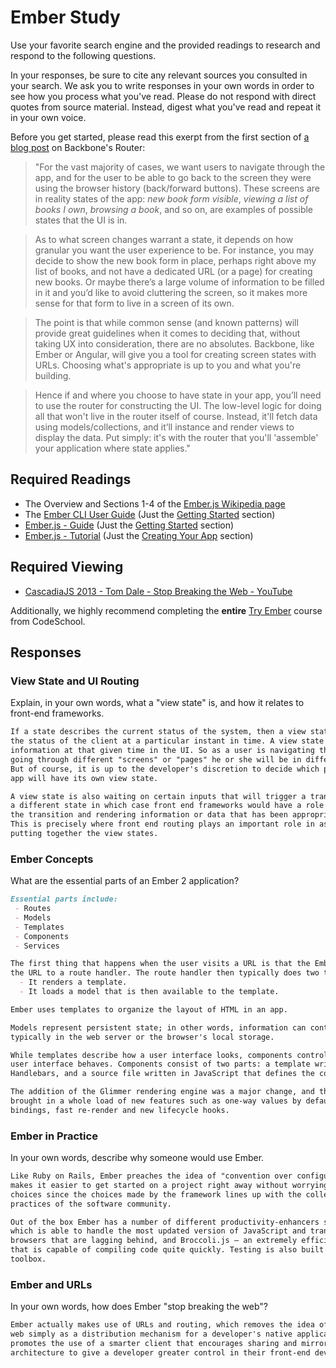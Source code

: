 # Ember Study

Use your favorite search engine and the provided readings to research and
respond to the following questions.

In your responses, be sure to cite any relevant sources you consulted in your
search. We ask you to write responses in your own words in order to see how you
process what you've read. Please do not respond with direct quotes from source
material. Instead, digest what you've read and repeat it in your own voice.

Before you get started, please read this exerpt from the first section of [a
blog post](http://pragmatic-backbone.com/routing-and-controllers) on
    Backbone's Router:

>"For the vast majority of cases, we want users to navigate through the app, and for the user to be able to go back to the screen they were using the browser history (back/forward buttons). These screens are in reality states of the app: *new book form visible*, *viewing a list of books I own*, *browsing a book*, and so on, are examples of possible states that the UI is in.

>As to what screen changes warrant a state, it depends on how granular you want the user experience to be. For instance, you may decide to show the new book form in place, perhaps right above my list of books, and not have a dedicated URL (or a page) for creating new books. Or maybe there’s a large volume of information to be filled in it and you’d like to avoid cluttering the screen, so it makes more sense for that form to live in a screen of its own.

>The point is that while common sense (and known patterns) will provide great guidelines when it comes to deciding that, without taking UX into consideration, there are no absolutes. Backbone, like Ember or Angular, will give you a tool for creating screen states with URLs. Choosing what's appropriate is up to you and what you're building.

>Hence if and where you choose to have state in your app, you’ll need to use the router for constructing the UI. The low-level logic for doing all that won't live in the router itself of course. Instead, it'll fetch data using models/collections, and it’ll instance and render views to display the data. Put simply: it's with the router that you'll 'assemble' your application where state applies."

## Required Readings

-   The Overview and Sections 1-4 of the [Ember.js Wikipedia page](https://en.wikipedia.org/wiki/Ember.js)
-   The [Ember CLI User Guide](http://ember-cli.com/user-guide/) (Just the
[Getting Started](https://ember-cli.com/user-guide/#getting-started) section)
-   [Ember.js - Guide](https://guides.emberjs.com/v2.11.0/getting-started/) (Just the
[Getting Started](https://guides.emberjs.com/v2.11.0/getting-started/) section)
-   [Ember.js - Tutorial](https://guides.emberjs.com/v2.11.0/tutorial/ember-cli/) (Just
the [Creating Your App](https://guides.emberjs.com/v2.11.0/tutorial/ember-cli/) section)

## Required Viewing

-   [CascadiaJS 2013 - Tom Dale - Stop Breaking the Web - YouTube](https://www.youtube.com/watch?v=BQ6at0addi4)

Additionally, we highly recommend completing the **entire** [Try
Ember](https://www.codeschool.com/courses/try-ember) course from CodeSchool.

## Responses

### View State and UI Routing

Explain, in your own words, what a "view state" is, and how it relates to
 front-end frameworks.

```md
If a state describes the current status of the system, then a view state describes
the status of the client at a particular instant in time. A view state has all the stored
information at that given time in the UI. So as a user is navigating the application,
going through different "screens" or "pages" he or she will be in different view states.
But of course, it is up to the developer's discretion to decide which parts of the
app will have its own view state.   

A view state is also waiting on certain inputs that will trigger a transition to
a different state in which case front end frameworks would have a role in executing
the transition and rendering information or data that has been appropriated to such state.
This is precisely where front end routing plays an important role in assembling and
putting together the view states.
```

### Ember Concepts

What are the essential parts of an Ember 2 application?

```md
Essential parts include:
 - Routes
 - Models
 - Templates
 - Components
 - Services

The first thing that happens when the user visits a URL is that the Ember router maps
the URL to a route handler. The route handler then typically does two things:
  - It renders a template.
  - It loads a model that is then available to the template.

Ember uses templates to organize the layout of HTML in an app.

Models represent persistent state; in other words, information can continue to exist,
typically in the web server or the browser's local storage.

While templates describe how a user interface looks, components control how the
user interface behaves. Components consist of two parts: a template written in
Handlebars, and a source file written in JavaScript that defines the component's behavior.

The addition of the Glimmer rendering engine was a major change, and that in itself
brought in a whole load of new features such as one-way values by default for template
bindings, fast re-render and new lifecycle hooks.
```

### Ember in Practice

In your own words, describe why someone would use Ember.

```md
Like Ruby on Rails, Ember preaches the idea of "convention over configuration". This
makes it easier to get started on a project right away without worrying about so many
choices since the choices made by the framework lines up with the collective best
practices of the software community.

Out of the box Ember has a number of different productivity-enhancers such as Babel.js,
which is able to handle the most updated version of JavaScript and transcribe to
browsers that are lagging behind, and Broccoli.js – an extremely efficient build system
that is capable of compiling code quite quickly. Testing is also built in the Ember
toolbox.

```

### Ember and URLs

In your own words, how does Ember "stop breaking the web"?

```md
Ember actually makes use of URLs and routing, which removes the idea of using the
web simply as a distribution mechanism for a developer's native application, and
promotes the use of a smarter client that encourages sharing and mirrors the MVC
architecture to give a developer greater control in their front-end development process. 

```
